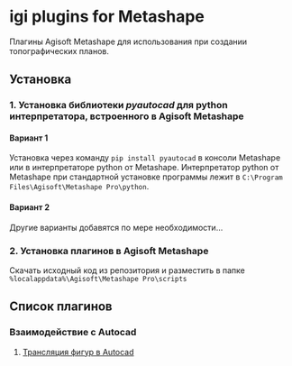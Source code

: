 # igi plugins for Metashape
Плагины Agisoft Metashape для использования при создании топографических планов.

## Установка
### 1. Установка библиотеки _pyautocad_ для python интерпретатора, встроенного в Agisoft Metashape
#### Вариант 1
Установка через команду `pip install pyautocad` в консоли Metashape или в интерпретаторе python от Metashape.
Интерпретатор python от Metashape при стандартной установке программы лежит в 
`C:\Program Files\Agisoft\Metashape Pro\python`.
#### Вариант 2
Другие варианты добавятся по мере необходимости...
### 2. Установка плагинов в Agisoft Metashape
Скачать исходный код из репозитория и разместить в папке `%localappdata%\Agisoft\Metashape Pro\scripts`

## Список плагинов
### Взаимодействие с Autocad
1. [Трансляция фигур в Autocad]()
